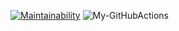 [![Maintainability](https://api.codeclimate.com/v1/badges/9555636a6820ddff5518/maintainability)](https://codeclimate.com/github/AndrejYaotsin/backend-project-lvl1/maintainability)
![My-GitHubActions](https://github.com/AndrejYaotsin/backend-project-lvl1/workflows/My-GitHubActions/badge.svg)
